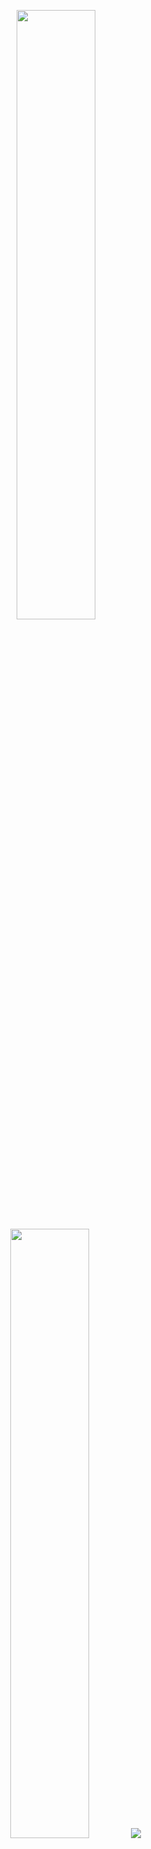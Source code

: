 <p align="center">
  <img height="50%" width="auto" src ="https://github-readme-stats.vercel.app/api?username=spiritxmas&show_icons=true&count_private=true&theme=darcula&hide_border=true&hide=issues,contribs&bg_color=00000000">
  <img height="50%" width="auto" src ="https://github-readme-stats.vercel.app/api/top-langs/?username=spiritxmas&layout=compact&hide_border=true&theme=darcula&bg_color=00000000&langs_count=6&hide=jupyter%20notebook,tex,css,php">
  <img src ="https://github-readme-streak-stats.herokuapp.com?user=spiritxmas&theme=darcula&hide_border=true&background=FFFFFF00">
</p>
